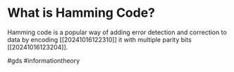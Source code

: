 # What is Hamming Code?
Hamming code is a popular way of adding error detection and correction to data by encoding  [[20241016122310]] it with multiple parity bits [[20241016123204]].

#gds #informationtheory